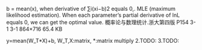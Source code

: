 

<!--
 * @version:
 * @Author:  StevenJokess https://github.com/StevenJokess
 * @Date: 2020-09-13 18:49:47
 * @LastEditors:  StevenJokess https://github.com/StevenJokess
 * @LastEditTime: 2020-09-13 18:50:03
 * @Description:https://discuss.d2l.ai/t/linear-regression/41
 * @TODO::
 * @Reference:
-->

b = mean(x), when derivative of ∑i(xi−b)2 equals 0,.
MLE (maximum likelihood estimation).
When each parameter’s partial derivative of lnL equals 0, we can get the optimal value.
概率论与数理统计.浙大第四版 P154
3-1
3-1
864×716 65.4 KB

y=mean(W_T*X)+b, W_T,X:matrix, *:matrix multiply
2.TODO:
3.TODO:
